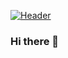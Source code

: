 [![Header](https://raw.githubusercontent.com/ksclarke/ksclarke/main/images/header.jpg "Header")](http://projects.freelibrary.info/)

### Hi there 👋


